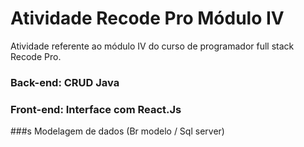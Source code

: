 # Atividade Recode Pro Módulo IV

Atividade referente ao módulo IV do curso de programador full stack Recode Pro. 

### Back-end: CRUD Java
### Front-end: Interface com React.Js
###s Modelagem de dados (Br modelo / Sql server)
 
